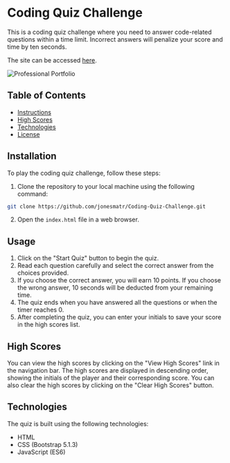 # Coding Quiz Challenge

This is a coding quiz challenge where you need to answer code-related questions within a time limit. Incorrect answers will penalize your score and time by ten seconds.

The site can be accessed [here](https://jonesmatr.github.io/Coding-Quiz-Challenge/).

![Professional Portfolio](.assets/images/Website-Screenshot.jpg)

## Table of Contents
- [Instructions](#instructions)
- [High Scores](#high-scores)
- [Technologies](#technologies)
- [License](#license)

## Installation

To play the coding quiz challenge, follow these steps:

1. Clone the repository to your local machine using the following command:
```bash
git clone https://github.com/jonesmatr/Coding-Quiz-Challenge.git
``` 
2. Open the `index.html` file in a web browser.

## Usage

1. Click on the "Start Quiz" button to begin the quiz.
2. Read each question carefully and select the correct answer from the choices provided.
3. If you choose the correct answer, you will earn 10 points. If you choose the wrong answer, 10 seconds will be deducted from your remaining time.
4. The quiz ends when you have answered all the questions or when the timer reaches 0.
5. After completing the quiz, you can enter your initials to save your score in the high scores list.

## High Scores

You can view the high scores by clicking on the "View High Scores" link in the navigation bar. The high scores are displayed in descending order, showing the initials of the player and their corresponding score. You can also clear the high scores by clicking on the "Clear High Scores" button.

## Technologies

The quiz is built using the following technologies:

- HTML
- CSS (Bootstrap 5.1.3)
- JavaScript (ES6)

